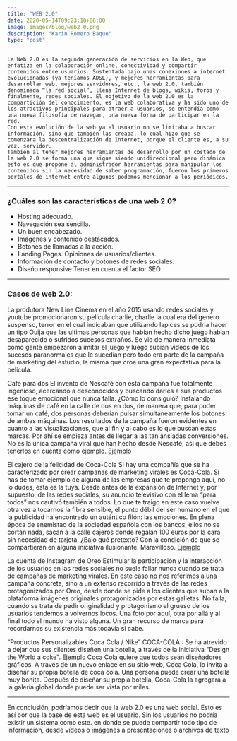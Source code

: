 ```yaml
---
title: "WEB 2.0"
date: 2020-05-14T09:23:10+06:00
image: images/blog/web2_0.png
description: "Karin Romero Baque"
type: "post"
---
```



~~~~~~~~~~~~~~~~~~~~~~~~~~~~~~~~~~~~~~~~~~~~~~~~~~~~~~~~~~~~~~
La Web 2.0 es la segunda generación de servicios en la Web, que enfatiza en la colaboración online, conectividad y compartir contenidos entre usuarios. Sustentada bajo unas conexiones a internet evolucionadas (ya teníamos ADSL), y mejores herramientas para desarrollar web, mejores servidores, etc., la web 2.0, también denominada “la red social”, llena Internet de blogs, wikis, foros y finalmente, redes sociales. El objetivo de la web 2.0 es la compartición del conocimiento, es la web colaborativa y ha sido uno de los atractivos principales para atraer a usuarios, se entendía como una nueva filosofía de navegar, una nueva forma de participar en la red.
Con esta evolución de la web ya el usuario no se limitaba a buscar información, sino que también las creaba, lo cual hizo que se comenzara la descentralización de Internet, porque el cliente es, a su vez, servidor.
También al tener mejores herramientas de desarrollo por un costado de la web 2.0 se forma una que sigue siendo unidireccional pero dinámica esto es que propone al administrador herramientas para manipular los contenidos sin la necesidad de saber programación, fueron los primeros portales de internet entre algunos podemos mencionar a los periódicos.

~~~~~~~~~~~~~~~~~~~~~~~~~~~~~~~~~~~~~~~~~~~~~~~~~~~~~~~~~~~~~~
---
### ¿Cuáles son las características de una web 2.0? 
- Hosting adecuado. 
- Navegación sea sencilla. 
- Un buen encabezado. 
- Imágenes y contenido destacados. 
- Botones de llamadas a la acción. 
- Landing Pages. Opiniones de usuarios/clientes. 
- Información de contacto y botones de redes sociales. 
- Diseño responsive Tener en cuenta el factor SEO

---
### Casos de web 2.0:
La produtora New Line Cinema en el año 2015 usando redes sociales y youtube promocionaron su pelicula charlie, charlie la cual era  del genero suspenso, terror en el cual indicaban que utilizando lapices se podria hacer un tipo Ouija que las ultimas personas que habian hecho dicho juego habian desaparecido o sufridos sucesos extraños. Se vio de manera inmediata como gente empezaron a imitar el juego y luego subian videos de los sucesos paranormales que le sucedian pero todo era parte de la campaña de marketing del estudio, la misma que croe una gran expectativa para la pelicula.

Cafe para dos 
El invento de Nescafé con esta campaña fue totalmente ingenioso, acercando a desconocidos y buscando darles a sus productos ese toque emocional que nunca falla. ¿Cómo lo consiguió? Instalando máquinas de café en la calle de dos en dos, de manera que, para poder tomar un café, dos personas deberían pulsar simultáneamente los botones de ambas máquinas. Los resultados de la campaña fueron evidentes en cuanto a las visualizaciones, que al fin y al cabo es lo que buscan estas marcas. Por ahí se empieza antes de llegar a las tan ansiadas conversiones. No es la única campaña viral que han hecho desde Nescafé, así que debes tenerlos en cuenta como ejemplo.
[Ejemplo](https://youtu.be/s6liGluRidA)


El cajero de la felicidad de Coca-Cola
Si hay una compañía que se ha caracterizado por crear campañas de marketing virales es Coca-Cola. Si has de tomar ejemplo de alguna de las empresas que te propongo aquí, no lo dudes, ésta es la tuya. Desde antes de la expansión de Internet y, por supuesto, de las redes sociales, su anuncio televisivo con el lema “para todos” nos cautivó también a todos. Lo que te traigo en este caso vuelve otra vez a tocarnos la fibra sensible, el punto débil del ser humano en el que la publicidad ha encontrado un auténtico filón: las emociones. En plena época de enemistad de la sociedad española con los bancos, ellos no se cortan nada, sacan a la calle cajeros donde regalan 100 euros por la cara sin necesidad de tarjeta. ¿Bajo qué pretexto? Con la condición de que se compartieran en alguna iniciativa ilusionante. Maravilloso.
[Ejemplo](https://youtu.be/dS5mcwbpRE4)


La cuenta de Instagram de Oreo
Estimular la participación y la interacción de los usuarios en las redes sociales no suele fallar nunca cuando se trata de campañas de marketing virales. En este caso no nos referimos a una campaña concreta, sino a un extenso recorrido a través de las redes protagonizados por Oreo, desde donde se pide a los clientes que suban a la plataforma imágenes originales protagonizadas por estas galletas. No falla, cuando se trata de pedir originalidad y protagonismo el grueso de los usuarios tendemos a volvernos locos. Una foto por aquí, otra por allá y al final todo el mundo ha visto alguna. Un gran recurso de marca para recordarnos su existencia más todavía si cabe.


“Productos Personalizables Coca Cola / Nike”
COCA-COLA : Se ha atrevido a dejar que sus clientes diseñen una botella, a través de la iniciativa "Design the World a coke".
[Ejemplo](http://www.coca-cola.fr/?wt.mc_id=Coke+dot+com_redirect_home)
Coca Cola quiere que todos sean diseñadores gráficos. A través de un nuevo enlace en su sitio web, Coca Cola, lo invita a diseñar su propia botella de coca cola. Una persona puede crear una botella muy bonita. Después de diseñar su propia botella, Coca-Cola la agregará a la galería global donde puede ser vista por miles. 

---
En conclusión, podríamos decir que la web 2.0 es una web social. Esto es así por que la base de esta web es el usuario. Sin los usuarios no podría existir un sistema como este. en donde se puede compartir todo tipo de información, desde vídeos o imágenes a presentaciones o archivos de texto
